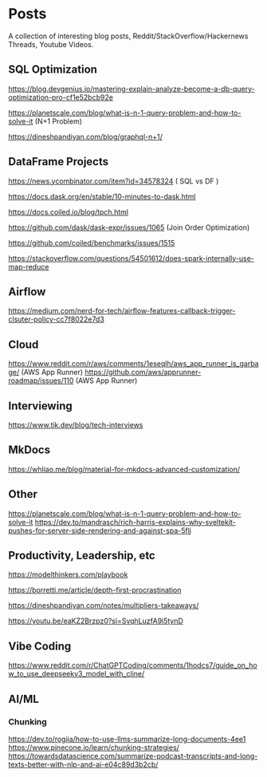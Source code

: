 # Posts

A collection of interesting blog posts, Reddit/StackOverflow/Hackernews Threads, Youtube Videos.

## SQL Optimization

https://blog.devgenius.io/mastering-explain-analyze-become-a-db-query-optimization-pro-cf1e52bcb92e

https://planetscale.com/blog/what-is-n-1-query-problem-and-how-to-solve-it (N+1 Problem)

https://dineshpandiyan.com/blog/graphql-n+1/



## DataFrame Projects

https://news.ycombinator.com/item?id=34578324 ( SQL vs DF )

https://docs.dask.org/en/stable/10-minutes-to-dask.html

https://docs.coiled.io/blog/tpch.html

https://github.com/dask/dask-expr/issues/1065 (Join Order Optimization)

https://github.com/coiled/benchmarks/issues/1515 

https://stackoverflow.com/questions/54501612/does-spark-internally-use-map-reduce

## Airflow

https://medium.com/nerd-for-tech/airflow-features-callback-trigger-clsuter-policy-cc7f8022e7d3


## Cloud

https://www.reddit.com/r/aws/comments/1eseqlh/aws_app_runner_is_garbage/ (AWS App Runner)
https://github.com/aws/apprunner-roadmap/issues/110 (AWS App Runner)


## Interviewing

https://www.tik.dev/blog/tech-interviews


## MkDocs

https://whliao.me/blog/material-for-mkdocs-advanced-customization/

## Other

https://planetscale.com/blog/what-is-n-1-query-problem-and-how-to-solve-it
https://dev.to/mandrasch/rich-harris-explains-why-sveltekit-pushes-for-server-side-rendering-and-against-spa-5flj



## Productivity, Leadership, etc

https://modelthinkers.com/playbook

https://borretti.me/article/depth-first-procrastination

https://dineshpandiyan.com/notes/multipliers-takeaways/

https://youtu.be/eaKZ2Brzpz0?si=SvqhLuzfA9i5tynD


## Vibe Coding

https://www.reddit.com/r/ChatGPTCoding/comments/1hodcs7/guide_on_how_to_use_deepseekv3_model_with_cline/

## AI/ML

### Chunking
https://dev.to/rogiia/how-to-use-llms-summarize-long-documents-4ee1
https://www.pinecone.io/learn/chunking-strategies/
https://towardsdatascience.com/summarize-podcast-transcripts-and-long-texts-better-with-nlp-and-ai-e04c89d3b2cb/


